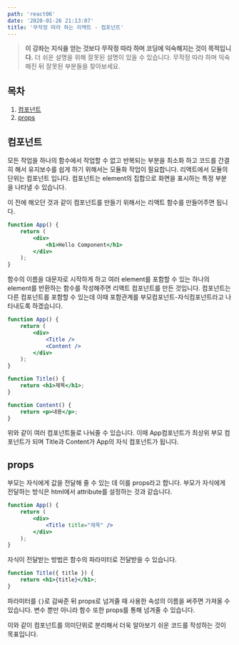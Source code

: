 ```yaml
---
path: 'react06'
date: '2020-01-26 21:13:07'
title: '무작정 따라 하는 리액트 - 컴포넌트'
---
```


> **이 강좌는 지식을 얻는 것보다 무작정 따라 하며 코딩에 익숙해지는 것이 목적입니다.** 더 쉬운 설명을 위해 잘못된 설명이 있을 수 있습니다. 무작정 따라 하며 익숙해진 뒤 잘못된 부분들을 찾아보세요.

## 목차

1. [컴포넌트](#컴포넌트)
2. [props](#props)

## 컴포넌트

모든 작업을 하나의 함수에서 작업할 수 없고 반복되는 부분을 최소화 하고 코드를 간결히 해서 유지보수를 쉽게 하기 위해서는 모듈화 작업이 필요합니다. 리액트에서 모듈의 단위는 컴포넌트 입니다. 컴포넌트는 element의 집합으로 화면을 표시하는 특정 부분을 나타낼 수 있습니다.

이 전에 해오던 것과 같이 컴포넌트를 만들기 위해서는 리액트 함수를 만들어주면 됩니다.

```jsx
function App() {
    return (
        <div>
            <h1>Hello Component</h1>
        </div>
    );
}
```

함수의 이름을 대문자로 시작하게 하고 여러 element를 포함할 수 있는 하나의 element를 반환하는 함수를 작성해주면 리액트 컴포넌트를 만든 것입니다. 컴포넌트는 다른 컴포넌트를 포함할 수 있는데 이때 포함관계를 부모컴포넌트-자식컴포넌트라고 나타내도록 하겠습니다.

```jsx
function App() {
    return (
        <div>
            <Title />
            <Content />
        </div>
    );
}

function Title() {
    return <h1>제목</h1>;
}

function Content() {
    return <p>내용</p>;
}
```

위와 같이 여러 컴포넌트들로 나눠줄 수 있습니다. 이때 App컴포넌트가 최상위 부모 컴포넌트가 되며 Title과 Content가 App의 자식 컴포넌트가 됩니다.

## props

부모는 자식에게 값을 전달해 줄 수 있는 데 이를 props라고 합니다. 부모가 자식에게 전달하는 방식은 html에서 attribute를 설정하는 것과 같습니다.

```jsx
function App() {
    return (
        <div>
            <Title title="제목" />
        </div>
    );
}
```

자식이 전달받는 방법은 함수의 파라미터로 전달받을 수 있습니다.

```jsx
function Title({ title }) {
    return <h1>{title}</h1>;
}
```

파라미터를 `{}`로 감싸준 뒤 props로 넘겨줄 때 사용한 속성의 이름을 써주면 가져올 수 있습니다. 변수 뿐만 아니라 함수 또한 props를 통해 넘겨줄 수 있습니다.

이와 같이 컴포넌트를 의미단위로 분리해서 더욱 알아보기 쉬운 코드를 작성하는 것이 목표입니다.
